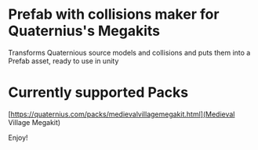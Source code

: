 # Prefab with collisions maker for Quaternius's Megakits


Transforms Quaternious source models and collisions and puts them into a Prefab asset, ready to use in unity


# Currently supported Packs

[https://quaternius.com/packs/medievalvillagemegakit.html](Medieval Village Megakit)



Enjoy!
